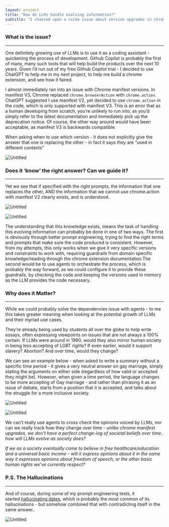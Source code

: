 ```yaml
---
layout: project
title: "How do LLMs handle evolving information?"
subtitle: "I chanced upon a niche issue about version upgrades in chrome extensions, but started wondering what will happen as our society evolves (without a reliable change-log for our views...)"
---
```


### What is the issue?

---

One definitely growing use of LLMs is to use it as a coding assistant - quickening the process of development. Github Copilot is probably the first of many, many such tools that will help build the products over the next 10 years. Given I’d run out of my free Github Copilot trial - I decided to use ChatGPT to help me in my next project, to help me build a chrome extension, and see how it faired.

I almost immediately ran into an issue with Chrome manifest versions. In manifest V3, Chrome replaced `chrome.browserAction` with `chrome.action`. ChatGPT suggested I use manifest V2, yet decided to use `chrome.action` in the code, which is only supported with manifest V3. This is an error that as a human developing from scratch, you’re unlikely to run into, as you’d simply refer to the latest documentation and immediately pick up the deprecation notice. Of course, the other way around would have been acceptable, as manifest V3 is backwards compatible.

When asking when to use which version - it does not explicitly give the answer that one is replacing the other - in fact it says they are “used in different contents”

![Untitled](https://keshav123456.github.io/images/How%20do%20LLMs%20handle%20evolving%20information%209e518eef834244c0809d9f2c456cdfce/Untitled.png)

### Does it ‘know’ the right answer? Can we guide it?

---

Yet we see that if specified with the right prompts, the information that one replaces the other, AND the information that we cannot use chrome.action with manifest V2 clearly exists, and is understood.

![Untitled](https://keshav123456.github.io/images/How%20do%20LLMs%20handle%20evolving%20information%209e518eef834244c0809d9f2c456cdfce/Untitled%201.png)

![Untitled](https://keshav123456.github.io/images/How%20do%20LLMs%20handle%20evolving%20information%209e518eef834244c0809d9f2c456cdfce/Untitled%202.png)

The understanding that this knowledge exists, means the task of handling this evolving information can probably be done in one of two ways. The first is obviously through better prompt engineering, trying to find the right terms and prompts that make sure the code produced is consistent. However, from my attempts, this only works when we give it very specific versions and constraints to work with, requiring guardrails from domain specific knowledge/reading through the chrome extension documentation.The second would be to use agents to orchestrate the process, which is probably the way forward, as we could configure it to provide these guardrails, by checking the code and keeping the versions used in memory as the LLM provides the code necessary.

### Why does it Matter?

---

While we could probably solve the dependencies issue with agents - to me this takes greater meaning when looking at the potential growth of LLMs and their myriad use cases.

They’re already being used by students all over the globe to help write essays, often expressing viewpoints on issues that are not always a 100% certain. If LLMs were around in 1990, would they also mirror human society in being less accepting of LGBT rights? If even earlier, would it support slavery? Abortion? And over time, would they change?

We can see an example below - when asked to write a summary without a specific time period - it gives a very neutral answer on gay marriage, simply stating the arguments on either side (regardless of how valid or accepted they might be). However, when given a time period, the language changes to be more accepting of Gay marriage - and rather than phrasing it as an issue of debate, starts from a position that it is accepted, and talks about the struggle for a more inclusive society.

![Untitled](https://keshav123456.github.io/images/How%20do%20LLMs%20handle%20evolving%20information%209e518eef834244c0809d9f2c456cdfce/Untitled%203.png)

![Untitled](https://keshav123456.github.io/images/How%20do%20LLMs%20handle%20evolving%20information%209e518eef834244c0809d9f2c456cdfce/Untitled%204.png)

We can’t really use agents to cross check the opinions voiced by LLMs, nor can we really track how they change over time - *unlike chrome manifest upgrades, we don’t have a perfect change-log of societal beliefs over time.. how will LLMs evolve as society does?*

*If we as a society eventually come to believe in free healthcare/education and a universal basic income - will it express opinions about it in the same way it expresses opinions about freedom of speech, or the other basic human rights we’ve currently respect?*

### P.S. The Hallucinations

---

And of course, during some of my prompt engineering tests, it started [hallucinating dates](https://developer.chrome.com/blog/mv2-transition/), which is probably the most common of its hallucinations - but somehow combined that with contradicting itself in the same answer..

![Untitled](https://keshav123456.github.io/images/How%20do%20LLMs%20handle%20evolving%20information%209e518eef834244c0809d9f2c456cdfce/Untitled%205.png)